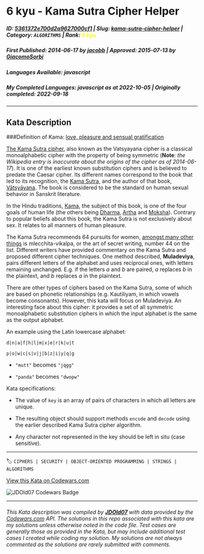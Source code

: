 # 6 kyu - Kama Sutra Cipher Helper

##### **ID**: [5361372e700d2a9627000cf1](https://www.codewars.com/kata/5361372e700d2a9627000cf1) | **Slug**: [kama-sutra-cipher-helper](https://www.codewars.com/kata/5361372e700d2a9627000cf1) | **Category**: `ALGORITHMS` | **Rank**: <span style="color:yellow">6 kyu</span>

##### **First Published**: 2014-06-17 ***by*** [jacobb](https://www.codewars.com/users/jacobb) | **Approved**: 2015-07-13 ***by*** [GiacomoSorbi](https://www.codewars.com/users/GiacomoSorbi)

##### **Languages Available**: javascript

##### **My Completed Languages**: javascript ***as at*** 2022-10-05 | **Originally completed**: 2022-09-18

---

## Kata Description


###Definition of Kama: [love, pleasure and sensual gratification](http://en.wikipedia.org/wiki/Kama)



[The Kama Sutra cipher](http://en.wikipedia.org/wiki/Vatsyayana_cipher), also known as the Vatsyayana cipher is a classical monoalphabetic cipher with the property of being symmetric (**Note**: *the Wikipedia entry is inaccurate about the origins of the cipher as of 2014-06-17*). It is one of the earliest known substitution ciphers and is believed to predate the Caesar cipher. Its different names correspond to the book that led to its recognition, the [Kama Sutra](http://en.wikipedia.org/wiki/Kama_Sutra), and the author of that book, [Vātsyāyana](http://en.wikipedia.org/wiki/Vatsyayana). The book is considered to be the standard on human sexual behavior in Sanskrit literature.



In the Hindu traditions, [Kama](http://en.wikipedia.org/wiki/Kama), the subject of this book, is one of the four goals of human life (the others being [Dharma](http://en.wikipedia.org/wiki/Dharma), [Artha](http://en.wikipedia.org/wiki/Artha) and [Moksha](http://en.wikipedia.org/wiki/Moksha)). Contrary to popular beliefs about this book, the Kama Sutra is not exclusively about sex. It relates to all manners of human pleasure.



The Kama Sutra recommends 64 pursuits for women, [amongst many other things](http://books.google.com/books?id=u3KgfdrdAVQC&lpg=PA71&dq=Kamasutra%20cipher&pg=PA69#v=onepage&q&f=false) is mlecchita-vikalpa, or the art of secret writing, number 44 on the list. Different writers have provided commentary on the Kama Sutra and proposed different cipher techniques. One method described, **Muladeviya**, pairs different letters of the alphabet and uses reciprocal ones, with letters remaining unchanged. E.g. if the letters *a* and *b* are paired, *a* replaces *b* in the plaintext, and *b* replaces *a* in the plaintext.



There are other types of ciphers based on the Kama Sutra, some of which are based on phonetic relationships (e.g. Kautiliyam, in which vowels become consonants). However, this kata will focus on Muladeviya. An interesting face about this cipher: it provides a set of all symmetric monoalphabetic substitution ciphers in which the input alphabet is the same as the output alphabet.



An example using the Latin lowercase alphabet:



    d|n|a|f|h|l|m|x|e|r|k|u|t

    p|o|w|c|s|v|j|b|z|i|y|q|g

    

* `"mutt"` becomes `"jqgg"`

* `"panda"` becomes `"dwopw"`



Kata specifications:



* The value of `key` is an array of pairs of characters in which all letters are unique.

* The resulting object should support methods `encode` and `decode` using the earlier described Kama Sutra cipher algorithm.

* Any character not represented in the key should be left in situ (case sensitive).

---


🏷 `CIPHERS | SECURITY | OBJECT-ORIENTED PROGRAMMING | STRINGS | ALGORITHMS`


[View this Kata on Codewars.com](https://www.codewars.com/kata/5361372e700d2a9627000cf1)

![](https://www.codewars.com/users/jdold07/badges/large "JDOld07 Codewars Badge")

---

###### *This Kata description was compiled by [**JDOld07**](https://tpstech.dev) with data provided by the [Codewars.com](https://www.codewars.com) API.  The solutions in this repo associated with this kata are my solutions unless otherwise noted in the code file.  Test cases are generally those as provided in the Kata, but may include additional test cases I created while coding my solution.  My solutions are not always commented as the solutions are rarely submitted with comments.*
